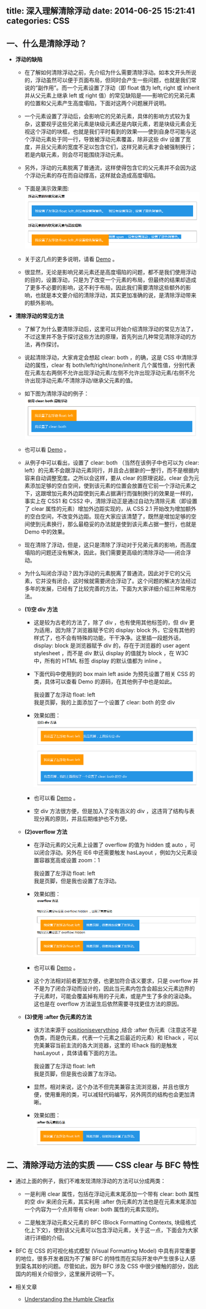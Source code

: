 title: 深入理解清除浮动
date: 2014-06-25 15:21:41
categories: CSS
---
## 一、什么是清除浮动？
  * __浮动的缺陷__

    - 在了解如何清除浮动之前，先介绍为什么需要清除浮动。如本文开头所说的，浮动虽然可以便于页面布局，但同时会产生一些问题，也就是我们常说的“副作用”。而一个元素设置了浮动（即 float 值为 left, right 或 inherit 并从父元素上继承 left 或 right 值）的常见缺陷是——影响它的兄弟元素的位置和父元素产生高度塌陷，下面对这两个问题展开说明。

    - 一个元素设置了浮动后，会影响它的兄弟元素，具体的影响方式较为复杂，这要视乎这些兄弟元素是块级元素还是内联元素，若是块级元素会无视这个浮动的块框，也就是我们平时看到的效果——使到自身尽可能与这个浮动元素处于同一行，导致被浮动元素覆盖，除非这些 div 设置了宽度，并且父元素的宽度不足以包含它们，这样兄弟元素才会被强制换行；若是内联元素，则会尽可能围绕浮动元素。

    - 另外，浮动的元素脱离了普通流，这样使得包含它的父元素并不会因为这个浮动元素的存在而自动撑高，这样就会造成高度塌陷。

    - 下面是演示效果图:
      ![](/imgs/css_clearfloat_1.png)

    - 关于这几点的更多说明，请看 [Demo](/demo/clearfix.html) 。

    - 很显然，无论是影响兄弟元素还是高度塌陷的问题，都不是我们使用浮动的目的，设置浮动，只是为了改变一个元素的布局，但最终的结果却造成了更多不必要的影响，这不利于布局，因此我们需要清除这些额外的影响，也就是本文要介绍的清除浮动，其实更加准确的说，是清除浮动带来的额外影响。

  * __清除浮动的常见方法__

    - 了解了为什么要清除浮动后，这里可以开始介绍清除浮动的常见方法了，不过这里并不急于探讨这些方法的原理，首先列出几种常见清除浮动的方法，再作探讨。

    - 说起清除浮动，大家肯定会想起 clear: both ，的确，这是 CSS 中清除浮动的属性，clear 有 both/left/right/none/inherit 几个属性值，分别代表在元素左右两侧不允许出现浮动元素/左侧不允许出现浮动元素/右侧不允许出现浮动元素/不清除浮动/继承父元素的值。

    - 如下图为清除浮动的例子：
      ![](/imgs/css_clearfloat_2.png)

    - 也可以看 [Demo](/demo/clearfix.html) 。

    - 从例子中可以看出，设置了 clear: both （当然在该例子中也可以为 clear: left）的元素不会跟浮动元素同行，并且会占据新的一整行，而不是根据内容来自动调整宽度。之所以会这样，要从 clear 的原理说起，clear 会为元素添加足够的空白空间，使到该元素的位置会放置在它前一个浮动元素之下，这跟增加元素外边距使到元素占据满行而强制换行的效果是一样的，事实上在 CSS1 和 CSS2 中，清除浮动正是通过自动为清除元素（即设置了 clear 属性的元素）增加外边距实现的，从 CSS 2.1 开始改为增加额外的空白空间，不改变外边距。现在大家应该清楚了，既然是增加足够的空间使到元素换行，那么最稳妥的办法就是使到该元素占据一整行，也就是 Demo 中的效果。
    - 现在清除了浮动，但是，这只是清除了浮动对于兄弟元素的影响，而高度塌陷的问题还没有解决，因此，我们需要更高级的清除浮动——闭合浮动。

    - 为什么叫闭合浮动？因为浮动的元素脱离了普通流，因此对于它的父元素，它并没有闭合，这时候就需要闭合浮动了。这个问题的解决方法经过多年的发展，已经有了比较完善的方法，下面为大家详细介绍三种常用方法。

    - __(1)空 div 方法__

      - 这是较为古老的方法了，除了 div ，也有使用其他标签的，但 div 更为适用，因为除了浏览器赋予它的 display: block 外，它没有其他的样式了，也不会有特殊的功能，干干净净。这里插一段题外话，display: block 是浏览器赋予 div 的，存在于浏览器的 user agent stylesheet ，而不是 div 默认 display 的值就为 block ，在 W3C 中，所有的 HTML 标签 display 的默认值都为 inline 。

      - 下面代码中使用到的 box main left aside 为预先设置了相关 CSS 的类，具体可以查看 Demo 的源码，在其他例子中也是如此。
            <div class="box">
              <div class="main left">我设置了左浮动 float: left</div>
              <div style="clear: both;"></div>
              <div class="aside">我是页脚，我的上面添加了一个设置了 clear: both 的空 div</div>
            </div>

      - 效果如图：
        ![](/imgs/css_clearfloat3.png)

      - 也可以看 [Demo](/demo/clearfix.html) 。
      - 空 div 方法很方便，但是加入了没有涵义的 div ，这违背了结构与表现分离的原则，并且后期维护也不方便。

    - __(2)overflow 方法__

      - 在浮动元素的父元素上设置了 overflow 的值为 hidden 或 auto ，可以闭合浮动。另外在 IE6 中还需要触发 hasLayout ，例如为父元素设置容器宽高或设置 zoom：1
            <div class="box" style="overflow: hidden; *zoom: 1;">
                <div class="main left">我设置了左浮动 float: left</div>
                <div class="aside left">我是页脚，但是我也设置了左浮动。</div>
            </div>

      - 效果如图：
        ![](/imgs/css_clearfloat_4.png)

      - 也可以看 [Demo](/demo/clearfix.html) 。

      - 这个方法相对前者更加方便，也更加符合语义要求，只是 overflow 并不是为了闭合浮动而设计的，因此当元素内包含会超出父元素边界的子元素时，可能会覆盖掉有用的子元素，或是产生了多余的滚动条。这也是在 overflow 方法诞生后依然需要寻找更佳方法的原因。

    - __(3)使用 :after 伪元素的方法__

      - 该方法来源于 [positioniseverything](http://www.positioniseverything.net/easyclearing.html) ,结合 :after 伪元素（注意这不是伪类，而是伪元素，代表一个元素之后最近的元素）和 IEhack ，可以完美兼容当前主流的各大浏览器，这里的 IEhack 指的是触发 hasLayout ，具体请看下面的方法。
            <style>
                .clearfix {/* 触发 hasLayout */ zoom: 1; }
                .clearfix:after {content: &quot;.&quot;; display: block; height: 0; clear: both; visibility: hidden; }
            </style>
            <div class="box clearfix">
                <div class="main left">我设置了左浮动 float: left</div>
                <div class="aside left">我是页脚，但是我也设置了左浮动。</div>
            </div>
      - 显然，相对来说，这个办法不但完美兼容主流浏览器，并且也很方便，使用重用的类，可以减轻代码编写，另外网页的结构也会更加清晰。

      - 效果如图：
        ![](/imgs/css_clearfloat_5.png)

## 二、清除浮动方法的实质 —— CSS clear 与 BFC 特性

* 通过上面的例子，我们不难发现清除浮动的方法可以分成两类：

  - 一是利用 clear 属性，包括在浮动元素末尾添加一个带有 clear: both 属性的空 div 来闭合元素，其实利用 :after 伪元素的方法也是在元素末尾添加一个内容为一个点并带有 clear: both 属性的元素实现的。

  - 二是触发浮动元素父元素的 BFC (Block Formatting Contexts, 块级格式化上下文)，使到该父元素可以包含浮动元素，关于这一点，下面会为大家进行详细的介绍。

* BFC 在 CSS 的可视化格式模型 (Visual Formatting Model) 中具有非常重要的地位，很多开发者因为不了解 BFC 的特性而在实际开发中产生很多让人感到莫名其妙的问题。尽管如此，因为 BFC 涉及 CSS 中很少接触的部分，因此国内的相关介绍很少，这里展开说明一下。

* 相关文章
  - [Understanding the Humble Clearfix](http://fuseinteractive.ca/blog/understanding-humble-clearfix#.VYuT6dyqqko)
